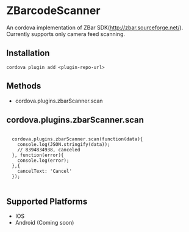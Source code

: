 ZBarcodeScanner
====================

An cordova implementation of ZBar SDK(http://zbar.sourceforge.net/). Currently supports only camera feed scanning.

Installation
------------

```
cordova plugin add <plugin-repo-url>
```


Methods
-------
- cordova.plugins.zbarScanner.scan


cordova.plugins.zbarScanner.scan
-------------------------------------------

<pre>
<code>
  cordova.plugins.zbarScanner.scan(function(data){
    console.log(JSON.stringify(data));
    // 8394834938, canceled
  }, function(error){
    console.log(error);
  },{
    cancelText: 'Cancel'
  });
</code>
</pre>

Supported Platforms
-------------------

- IOS
- Android (Coming soon)
